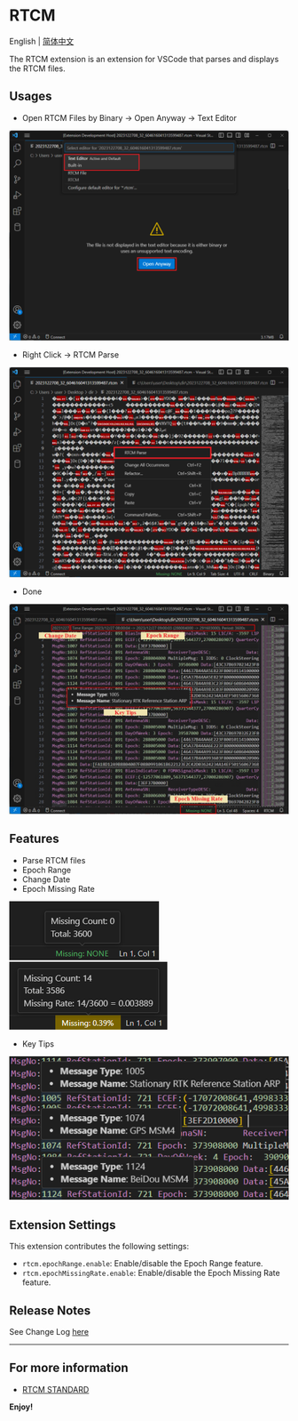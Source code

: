 # RTCM

English | [简体中文](README.zh-CN.md)

The RTCM extension is an extension for VSCode that parses and displays the RTCM files.

## Usages

* Open RTCM Files by Binary -> Open Anyway -> Text Editor

![Step1](images/Step1.png)

* Right Click -> RTCM Parse

![Step2](images/Step2.png)

* Done

![Step3](images/Step3.png)

## Features

* Parse RTCM files
* Epoch Range
* Change Date
* Epoch Missing Rate

![StatusBar](images/StatusBar1.png)
![StatusBar](images/StatusBar2.png)

* Key Tips

![Hover](images/Hover.png)

## Extension Settings

This extension contributes the following settings:

* `rtcm.epochRange.enable`: Enable/disable the Epoch Range feature.
* `rtcm.epochMissingRate.enable`: Enable/disable the Epoch Missing Rate feature.

## Release Notes

See Change Log [here](CHANGELOG.md)

---

## For more information

* [RTCM STANDARD](https://www.rtcm.org/)

**Enjoy!**

